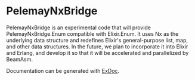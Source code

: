 # PelemayNxBridge

PelemayNxBridge is an experimental code that will provide PelemayNxBridge.Enum compatible with Elixir.Enum. It uses Nx as the underlying data structure and redefines Elixir's general-purpose list, map, and other data structures. In the future, we plan to incorporate it into Elixir and Erlang, and develop it so that it will be accelerated and parallelized by BeamAsm.

Documentation can be generated with [ExDoc](https://github.com/elixir-lang/ex_doc).
